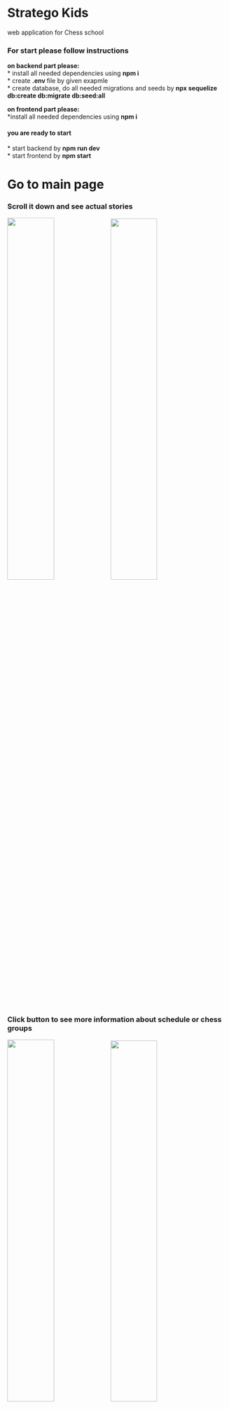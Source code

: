 # Stratego Kids
web application for Chess school
</br>
<h3>For start please follow instructions </h3>
<b>on backend part please:</b> <br/>
* install all needed dependencies using <b> npm i </b> <br/>
* create <b> .env </b> file by given exapmle <br/>
* create database, do all needed migrations and seeds by <b> npx sequelize db:create db:migrate db:seed:all </b> <br/>

<b>on frontend part please:</b> <br/>
*install all needed dependencies using <b> npm i </b> <br/>

<h4>you are ready to start</h4>
* start backend by <b>npm run dev</b> </br>
* start frontend by <b>npm start</b> </br>

# Go to main page
<h3>Scroll it down and see actual stories</h3>
 <div>
  <img width="46%" src="https://user-images.githubusercontent.com/106998136/200659004-7af8b6cc-e7cd-4aea-9374-d7a1ea627cbf.png"/>
  <img width="45.95%" src="https://user-images.githubusercontent.com/106998136/200660575-d51bf0ef-a7ad-43d1-acae-762584303bcc.png"/>
</div>
<h3>Click button to see more information about schedule or chess groups</h3>
<div>
  <img width="46%" src="https://user-images.githubusercontent.com/106998136/200684555-0472a65c-aa03-42f1-bbd4-fc25d401fc2e.png"/>
  <img width="45.95%" src="https://user-images.githubusercontent.com/106998136/200684522-20aa9760-81ea-4181-b2f2-d87ff2c77f8a.png"/>
</div>
<h3>Scroll down and see the information about current tournaments, you can also get more info by clicking the button</h3>
<div>
  <img width="46%" src="https://user-images.githubusercontent.com/106998136/200685316-e527caf6-170a-41a3-a918-df0d3f548829.png"/>
  <img width="45.95%" src="https://user-images.githubusercontent.com/106998136/200685327-12e6012a-c417-451a-9e1c-a64f2e77aad6.png"/>
</div>
<h3>At the buttom of this page you can see company`s contacts and check the address using Yandex map</h3>
<div>
  <img width="46%" src="https://user-images.githubusercontent.com/106998136/200686255-ba46f06a-cd94-4271-97b9-d282a184997f.png"/>
</div>

# Send the application
<h3>Send the applicacation for the trial lesson without registration</h3>
<i>All you need is to give some info about you and your child. Later company`s manager will contact you via telegram or phone call.</i>
<div>
  <img width="46%" src="https://user-images.githubusercontent.com/106998136/200689210-1f458e4d-6772-4947-bb5d-0f2c56afb2f1.png"/>
  <img width="45.95%" src="https://user-images.githubusercontent.com/106998136/200689218-578a2e8c-8958-4b1c-81d9-0c4a6b0d76bb.png"/>
</div>

# Registration and authorization
<h3>Register to add your children into parent cabinet</h3>
<i>*This will let you choose groups or tournaments for each child</i>
<div>
  <img width="46%" src="https://user-images.githubusercontent.com/106998136/200691655-03f0f781-454e-4755-967e-894feb43a5f6.png"/>
<div>
<h3>Or login if you already have the account</h3>
<div>
  <img width="46%" src="https://user-images.githubusercontent.com/106998136/200691662-d3880399-229b-4ff4-a6d4-49d894e5a555.png" />
<div>
  
  
# Parent cabinet
<h3>Add a child</h3>
   <img width="46%" src="https://user-images.githubusercontent.com/106998136/200694270-02960c07-79e1-4981-b653-1638684381c2.png"/>
<h3>See the list of your children and check info about them</h3>
<i>*A list of tournaments in which your child takes part is also presented in a child card</i>
  <img width="46%" src="https://user-images.githubusercontent.com/106998136/200694277-8ffd7e95-ed68-42ac-aa70-829849ef4632.png"/>
<h3>Choose a tournament</h3>
<i>Click the button and choose any child for a specific tournament or you can choose all of your children</i>
  <img width="46%" src="https://user-images.githubusercontent.com/106998136/200695889-b1ed4cdd-2bb1-49cc-bb9f-c5b584f8851e.png"/>
  
# Admin cabinet
<h3>Check all incoming applications and move them to stock if they have been processed already</h3>
    <img width="46%" src="https://user-images.githubusercontent.com/106998136/200697223-a3308c4a-33a9-4d00-a968-bbbf388403cf.png"/>
<h3>Change and add info about tournaments and groups</h3>
  <img width="46%" src="https://user-images.githubusercontent.com/106998136/200697800-351ce357-c348-49da-949d-5aeff413f5f5.png"/>
  <img width="45.95%" src="https://user-images.githubusercontent.com/106998136/200698048-15446b29-5d30-4255-9358-d9eaeebece72.png"/>  
